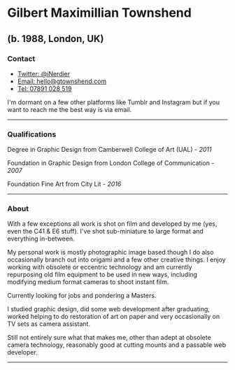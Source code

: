 # Gilbert Maximillian Townshend
## (b. 1988, London, UK)

### Contact

* [Twitter: @iNerdier](https://twitter.com/iNerdier)
* [Email: hello@gtownshend.com](mailto:hello@gtownshend.com)
* [Tel: 07891 028 519](tel:07891028519)

I'm dormant on a few other platforms like Tumblr and Instagram but if you want to reach me the best way is via email.

***

### Qualifications

Degree in Graphic Design from Camberwell College of Art (UAL) - *2011*

Foundation in Graphic Design from London College of Communication - *2007*

Foundation Fine Art from City Lit - *2016*

***

### About

With a few exceptions all work is shot on film and developed by me (yes, even the C41 & E6 stuff). I've shot sub-miniature to large format and everything in-between.

My personal work is mostly photographic image based though I do also occasionally branch out into origami and a few other creative things. I enjoy working with obsolete or eccentric technology and am currently  repurposing old film equipment to be used in new ways, including modifying medium format cameras to shoot instant film.

Currently looking for jobs and pondering a Masters.

I studied graphic design, did some web development after graduating, worked helping to do restoration of art on paper and very occasionally on TV sets as camera assistant.

Still not entirely sure what that makes me, other than adept at obsolete camera technology, reasonably good at cutting mounts and a passable web developer.

***